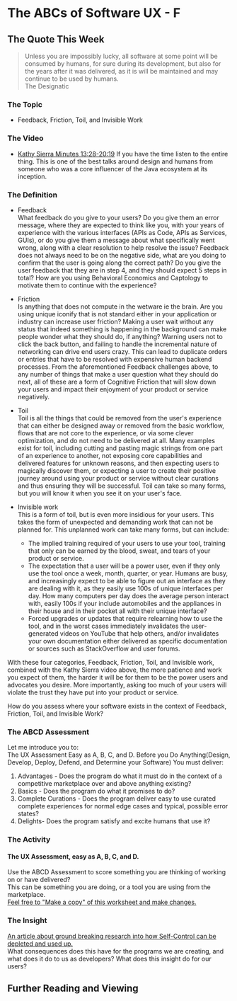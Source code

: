 # The ABCs of Software UX - F

## The Quote This Week
> Unless you are impossibly lucky, all software at some point will be consumed by humans, for sure during its development, but also for the years after it was delivered, as it is will be maintained and may continue to be used by humans.  
> The Designatic

### The Topic
 - Feedback, Friction, Toil, and Invisible Work 

### The Video
 - [Kathy Sierra Minutes 13:28-20:19](https://www.youtube.com/watch?v=3fpHYm6kTik)
If you have the time listen to the entire thing.  This is one of the best talks around design and humans from someone who was a core influencer of the Java ecosystem at its inception.

### The Definition
 - Feedback  
   What feedback do you give to your users?  Do you give them an error message, where they are expected to think like you, with your years of experience with the various interfaces (APIs as Code, APIs as Services, GUIs), or do you give them a message about what specifically went wrong, along with a clear resolution to help resolve the issue?  Feedback does not always need to be on the negative side, what are you doing to confirm that the user is going along the correct path?  Do you give the user feedback that they are in step 4, and they should expect 5 steps in total?  How are you using Behavioral Economics and Captology to motivate them to continue with the experience?  

 - Friction  
   Is anything that does not compute in the wetware ie the brain.  Are you using unique iconify that is not standard either in your application or industry can increase user friction?  Making a user wait without any status that indeed something is happening in the background can make people wonder what they should do, if anything?  Warning users not to click the back button, and failing to handle the incremental nature of networking can drive end users crazy.  This can lead to duplicate orders or entries that have to be resolved with expensive human backend processes.  From the aforementioned Feedback challenges above, to any number of things that make a user question what they should do next, all of these are a form of Cognitive Friction that will slow down your users and impact their enjoyment of your product or service negatively.

 - Toil  
   Toil is all the things that could be removed from the user's experience that can either be designed away or removed from the basic workflow, flows that are not core to the experience, or via some clever optimization, and do not need to be delivered at all.  Many examples exist for toil, including cutting and pasting magic strings from one part of an experience to another, not exposing core capabilities and delivered features for unknown reasons, and then expecting users to magically discover them, or  expecting a user to create their positive journey around using your product or service without clear curations and thus ensuring they will be successful.  Toil can take so many forms, but you will know it when you see it on your user's face.

 - Invisible work  
   This is a form of toil, but is even more insidious for your users.  This takes the form of unexpected and demanding work that can not be planned for.  This unplanned work can take many forms, but can include:  
   - The implied training required of your users to use your tool, training that only can be earned by the blood, sweat, and tears of your product or service.
   - The expectation that a user will be a power user, even if they only use the tool once a week, month, quarter, or year.  Humans are busy, and increasingly expect to be able to figure out an interface as they are dealing with it, as they easily use 100s of unique interfaces per day.  How many computers per day does the average person interact with, easily 100s if your include automobiles and the appliances in their house and in their pocket all with their unique interface?
   - Forced upgrades or updates that require relearning how to use the tool, and in the worst cases immediately invalidates the user-generated videos on YouTube that help others, and/or invalidates your own documentation either delivered as specific documentation or sources such as StackOverflow and user forums.

With these four categories, Feedback, Friction, Toil, and Invisible work, combined with the Kathy Sierra video above, the more patience and work you expect of them, the harder it will be for them to be the power users and advocates you desire.  More importantly, asking too much of your users will violate the trust they have put into your product or service.

How do you assess where your software exists in the context of Feedback, Friction, Toil, and Invisible  Work?
### The ABCD Assessment
Let me introduce you to:  
The UX Assessment
Easy as A, B, C, and D. 
Before you Do Anything(Design, Develop, Deploy, Defend, and Determine your Software)
You must deliver:
1. Advantages -  Does the program do what it must do in the context of a competitive marketplace over and above anything existing?
2. Basics - Does the program do what it promises to do? 
3. Complete Curations - Does the program deliver easy to use curated complete experiences for normal edge cases and typical, possible error states?
4. Delights- Does the program satisfy and excite humans that use it?

### The Activity
#### The UX Assessment, easy as A, B, C, and D.
Use the ABCD Assessment to score something you are thinking of working on or have delivered?  
This can be something you are doing, or a tool you are using from the marketplace.  
[Feel free to "Make a copy" of this worksheet and make changes.](
https://docs.google.com/document/d/1PL0is4_nGjOYL9kv-mz2y6YrY1UwyyW9yeCuo2OmMSU/edit?usp=sharing)

### The Insight
[An article about ground breaking research into how Self-Control can be depleted and used up.](https://www.theatlantic.com/health/archive/2012/04/the-chocolate-and-radish-experiment-that-birthed-the-modern-conception-of-willpower/255544/)  
What consequences does this have for the programs we are creating, and what does it do to us as developers?
What does this insight do for our users?

## Further Reading and Viewing
